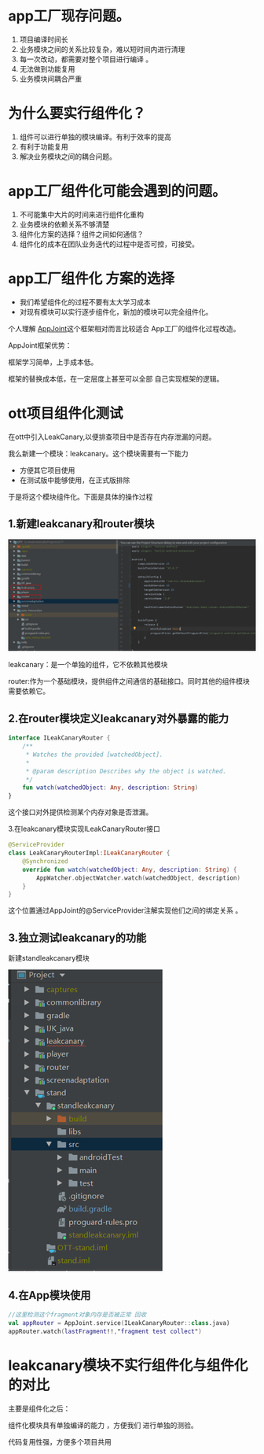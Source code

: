 # app工厂现存问题。

1. 项目编译时间长
2. 业务模块之间的关系比较复杂，难以短时间内进行清理
3. 每一次改动，都需要对整个项目进行编译 。
4. 无法做到功能复用
5. 业务模块间耦合严重

# 为什么要实行组件化？

1. 组件可以进行单独的模块编译。有利于效率的提高
2. 有利于功能复用
3. 解决业务模块之间的耦合问题。

# app工厂组件化可能会遇到的问题。

1. 不可能集中大片的时间来进行组件化重构
2. 业务模块的依赖关系不够清楚
3. 组件化方案的选择？组件之间如何通信？
4. 组件化的成本在团队业务迭代的过程中是否可控，可接受。

# app工厂组件化 方案的选择

- 我们希望组件化的过程不要有太大学习成本
- 对现有模块可以实行逐步组件化，新加的模块可以完全组件化。

个人理解  [AppJoint](https://github.com/PrototypeZ/AppJoint)这个框架相对而言比较适合 App工厂的组件化过程改造。



AppJoint框架优势：

框架学习简单，上手成本低。

框架的替换成本低，在一定层度上甚至可以全部 自己实现框架的逻辑。

# ott项目组件化测试

在ott中引入LeakCanary,以便排查项目中是否存在内存泄漏的问题。

我么新建一个模块：leakcanary。这个模块需要有一下能力

- 方便其它项目使用
- 在测试版中能够使用，在正式版排除

于是将这个模块组件化。下面是具体的操作过程

## 1.新建leakcanary和router模块

![img](.\新建router和leakcanary模块.png)

leakcanary：是一个单独的组件，它不依赖其他模块 

router:作为一个基础模块，提供组件之间通信的基础接口。同时其他的组件模块需要依赖它。

## 2.在router模块定义leakcanary对外暴露的能力

```kotlin
interface ILeakCanaryRouter {
    /**
     * Watches the provided [watchedObject].
     *
     * @param description Describes why the object is watched.
     */
    fun watch(watchedObject: Any, description: String)
}
```

这个接口对外提供检测某个内存对象是否泄漏。

3.在leakcanary模块实现ILeakCanaryRouter接口

```kotlin
@ServiceProvider
class LeakCanaryRouterImpl:ILeakCanaryRouter {
    @Synchronized
    override fun watch(watchedObject: Any, description: String) {
        AppWatcher.objectWatcher.watch(watchedObject, description)
    }
}
```

这个位置通过AppJoint的@ServiceProvider注解实现他们之间的绑定关系 。

## 3.独立测试leakcanary的功能

新建standleakcanary模块

![img](.\stand_leakcanary.png)



## 4.在App模块使用

```kotlin
//这里检测这个fragment对象内存是否被正常 回收
val appRouter = AppJoint.service(ILeakCanaryRouter::class.java)
appRouter.watch(lastFragment!!,"fragment test collect")
```

# leakcanary模块不实行组件化与组件化的对比

主要是组件化之后：

组件化模块具有单独编译的能力 ，方便我们 进行单独的测验。

代码复用性强，方便多个项目共用